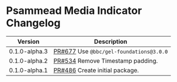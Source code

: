 # Psammead Media Indicator Changelog

<!-- prettier-ignore -->
| Version | Description |
| ------- | ----------- |
| 0.1.0-alpha.3 | [PR#677](https://github.com/bbc/psammead/pull/677) Use `@bbc/gel-foundations@3.0.0` |
| 0.1.0-alpha.2 | [PR#534](https://github.com/BBC-News/psammead/pull/534) Remove Timestamp padding. |
| 0.1.0-alpha.1 | [PR#486](https://github.com/BBC-News/psammead/pull/486) Create initial package. |
